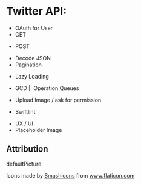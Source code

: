 # Twitter API:
+ OAuth for User
+ GET
* POST
+ Decode JSON
+ Pagination
* Lazy Loading
+ GCD || Operation Queues
* Upload Image / ask for permission
+ Swiftlint
* UX / UI
* Placeholder Image


## Attribution

defaultPicture 
<div>Icons made by <a href="https://www.flaticon.com/authors/smashicons" title="Smashicons">Smashicons</a> from <a href="https://www.flaticon.com/" title="Flaticon">www.flaticon.com</a></div>
